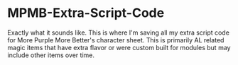 # MPMB-Extra-Script-Code

Exactly what it sounds like. This is where I'm saving all my extra script code for More Purple More Better's character sheet. This is primarily AL related magic items that have extra flavor or were custom built for modules but may include other items over time.
